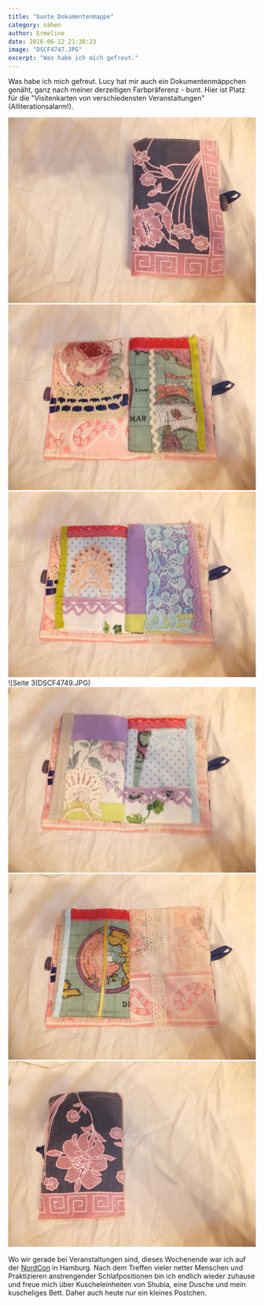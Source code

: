 ```yaml
---
title: "bunte Dokumentenmappe"
category: nähen
author: Ermeline
date: 2016-06-12 21:30:23
image: "DSCF4747.JPG"
excerpt: "Was habe ich mich gefreut."
---
```


Was habe ich mich gefreut. Lucy hat mir auch ein Dokumentenmäppchen genäht, ganz nach meiner derzeitigen Farbpräferenz - bunt. 
Hier ist Platz für die "Visitenkarten von verschiedensten Veranstaltungen" (Alliterationsalarm!).  

![Vorne](DSCF4746.JPG)
![Seite 1](DSCF4747.JPG)
![Seite 2](DSCF4748.JPG)
![Seite 3(DSCF4749.JPG)
![Seite 4](DSCF4750.JPG)
![Seite 5](DSCF4751.JPG)
![Hinten](DSCF4752.JPG)

Wo wir gerade bei Veranstaltungen sind, dieses Wochenende war ich auf der [NordCon](http://www.nordcon.de/) in Hamburg. Nach dem Treffen vieler netter Menschen und Praktizieren anstrengender Schlafpositionen bin ich endlich wieder zuhause und freue mich über Kuscheleinheiten von Shubia, eine Dusche und mein kuscheliges Bett. Daher auch heute nur ein kleines Postchen.

